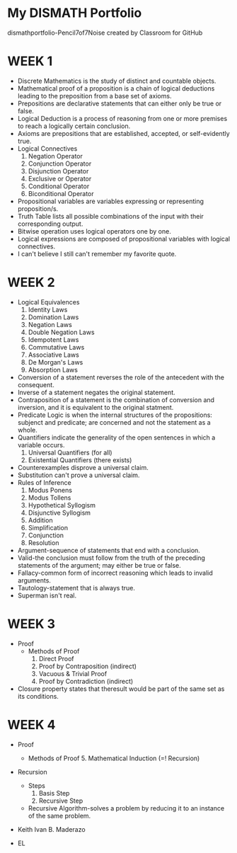 # My DISMATH Portfolio
dismathportfolio-Pencil7of7Noise created by Classroom for GitHub
# WEEK 1
- Discrete Mathematics is the study of distinct and countable objects.
- Mathematical proof of a proposition is a chain of logical deductions leading to the preposition from a base set of axioms.
- Prepositions are declarative statements that can either only be true or false.
- Logical Deduction is a process of reasoning from one or more premises to reach a logically certain conclusion.
- Axioms are prepositions that are established, accepted, or self-evidently true.
- Logical Connectives
  1. Negation Operator
  2. Conjunction Operator
  3. Disjunction Operator
  4. Exclusive or Operator
  5. Conditional Operator
  6. Biconditional Operator
- Propositional variables are variables expressing or representing proposition/s.
- Truth Table lists all possible combinations of the input with their corresponding output.
- Bitwise operation uses logical operators one by one.
- Logical expressions are composed of propositional variables with logical connectives.
- I can't believe I still can't remember my favorite quote.

# WEEK 2

- Logical Equivalences
  1. Identity Laws
  2. Domination Laws
  3. Negation Laws
  4. Double Negation Laws
  5. Idempotent Laws
  6. Commutative Laws
  7. Associative Laws
  8. De Morgan's Laws
  9. Absorption Laws
- Conversion of a statement reverses the role of the antecedent with the consequent.
- Inverse of a statement negates the original statement.
- Contraposition of a statement is the combination of conversion and inversion, and it is equivalent to the original statment.
- Predicate Logic is when the internal structures of the propositions: subjenct and predicate; are concerned and not the statement as a whole.
- Quantifiers indicate the generality of the open sentences in which a variable occurs.
  1. Universal Quantifiers (for all)
  2. Existential Quantifiers (there exists)
- Counterexamples disprove a universal claim.
- Substitution can't prove a universal claim.
- Rules of Inference
  1. Modus Ponens
  2. Modus Tollens
  3. Hypothetical Syllogism
  4. Disjunctive Syllogism
  5. Addition
  6. Simplification
  7. Conjunction
  8. Resolution
- Argument-sequence of statements that end with a conclusion.
- Valid-the conclusion must follow from the truth of the preceding statements of the argument; may either be true or false.
- Fallacy-common form of incorrect reasoning which leads to invalid arguments.
- Tautology-statement that is always true.
- Superman isn't real.

# WEEK 3

- Proof
  - Methods of Proof
    1. Direct Proof
    2. Proof by Contraposition (indirect)
    3. Vacuous & Trivial Proof
    4. Proof by Contradiction (indirect)
- Closure property states that theresult would be part of the same set as its conditions.

# WEEK 4
- Proof
  - Methods of Proof
    5. Mathematical Induction (=! Recursion)
- Recursion
  - Steps
    1. Basis Step
    2. Recursive Step
  - Recursive Algorithm-solves a problem by reducing it to an instance of the same problem.



- Keith Ivan B. Maderazo
- EL
  
